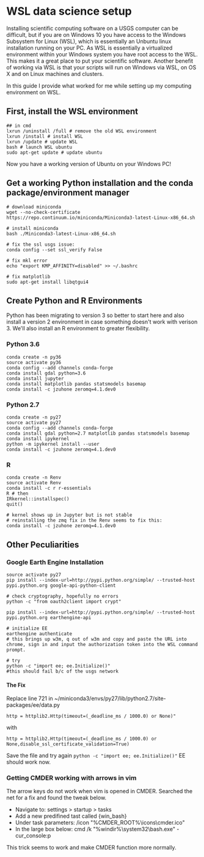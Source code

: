 # WSL data science setup

Installing scientific computing software on a USGS computer can be difficult, but if you are on Windows 10 you have access to the Windows Subsystem for Linux (WSL), which is essentially an Unbuntu linux installation running on your PC. As WSL is essentially a virtualized environment within your Windows system you have root access to the WSL. This makes it a great place to put your scientific software. Another benefit of working via WSL is that your scripts will run on Windows via WSL, on OS X and on Linux machines and clusters. 

In this guide I provide what worked for me while setting up my computing environment on WSL.

## First, install the WSL environment
```
## in cmd
lxrun /uninstall /full # remove the old WSL environment
lxrun /install # install WSL
lxrun /update # update WSL
bash # launch WSL ubuntu
sudo apt-get update # update ubuntu
```

Now you have a working version of Ubuntu on your Windows PC!

## Get a working Python installation and the conda package/environment manager
```
# download miniconda
wget --no-check-certificate https://repo.continuum.io/miniconda/Miniconda3-latest-Linux-x86_64.sh

# install miniconda
bash ./Miniconda3-latest-Linux-x86_64.sh

# fix the ssl usgs issue:
conda config --set ssl_verify False

# fix mkl error
echo "export KMP_AFFINITY=disabled" >> ~/.bashrc

# fix matplotlib
sudo apt-get install libqtgui4
```

## Create Python and R Environments

Python has been migrating to version 3 so better to start here and also install a version 2 environment in case something doesn't work with verison 3. We'll also install an R environment to greater flexibility.

### Python 3.6

```
conda create -n py36
source activate py36
conda config --add channels conda-forge
conda install gdal python=3.6
conda install jupyter
conda install matplotlib pandas statsmodels basemap
conda install -c jzuhone zeromq=4.1.dev0
```

### Python 2.7

```
conda create -n py27
source activate py27
conda config --add channels conda-forge
conda install gdal python=2.7 matplotlib pandas statsmodels basemap
conda install ipykernel
python -m ipykernel install --user
conda install -c jzuhone zeromq=4.1.dev0
```

### R
```
conda create -n Renv
source activate Renv
conda install -c r r-essentials
R # then
IRkernel::installspec()
quit()

# kernel shows up in Jupyter but is not stable
# reinstalling the zmq fix in the Renv seems to fix this:
conda install -c jzuhone zeromq=4.1.dev0
```

## Other Peculiarities

### Google Earth Engine Installation
```
source activate py27
pip install --index-url=http://pypi.python.org/simple/ --trusted-host pypi.python.org google-api-python-client

# check cryptography, hopefully no errors
python -c "from oauth2client import crypt"

pip install --index-url=http://pypi.python.org/simple/ --trusted-host pypi.python.org earthengine-api

# initialize EE
earthengine authenticate
# this brings up w3m, q out of w3m and copy and paste the URL into chrome, sign in and input the authorization token into the WSL command prompt.

# try 
python -c "import ee; ee.Initialize()"
#this should fail b/c of the usgs network
```
#### The Fix
Replace line 721 in ~/miniconda3/envs/py27/lib/python2.7/site-packages/ee/data.py 
```
http = httplib2.Http(timeout=(_deadline_ms / 1000.0) or None)"
```
with

```http = httplib2.Http(timeout=(_deadline_ms / 1000.0) or None,disable_ssl_certificate_validation=True)```

Save the file and try again
```python -c "import ee; ee.Initialize()"```
EE should work now.

### Getting CMDER working with arrows in vim

The arrow keys do not work when vim is opened in CMDER. Searched the net for a fix and found the tweak below.

- Navigate to: settings > startup > tasks
- Add a new predifined tast called {win_bash}
 - Under task parameters: /icon "%CMDER_ROOT%\icons\cmder.ico"
- In the large box below: cmd /k "%windir%\system32\bash.exe" -cur_console:p

This trick seems to work and make CMDER function more normally. 
